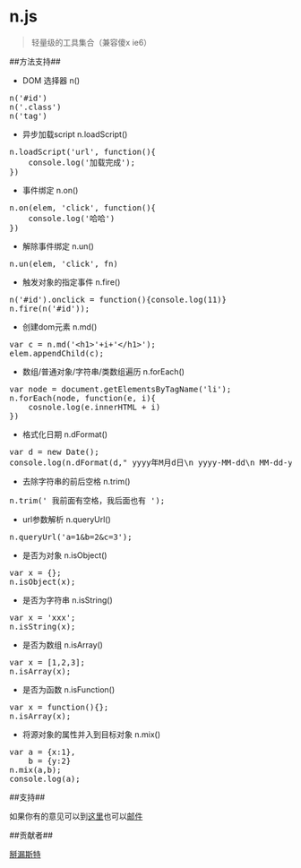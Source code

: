 n.js
====

> 轻量级的工具集合（兼容傻x ie6）

##方法支持##

* DOM 选择器 n()
<pre>
n('#id')
n('.class')
n('tag')
</pre>
* 异步加载script n.loadScript()
<pre>
n.loadScript('url', function(){
	console.log('加载完成');
})
</pre>
* 事件绑定 n.on()
<pre>
n.on(elem, 'click', function(){
	console.log('哈哈')
})
</pre>
* 解除事件绑定 n.un()
<pre>
n.un(elem, 'click', fn)
</pre>
* 触发对象的指定事件 n.fire()
<pre>
n('#id').onclick = function(){console.log(11)}
n.fire(n('#id'));
</pre>
* 创建dom元素 n.md()
<pre>
var c = n.md('&lt;h1&gt;'+i+'&lt;/h1&gt;');
elem.appendChild(c);
</pre>
* 数组/普通对象/字符串/类数组遍历 n.forEach()
<pre>
var node = document.getElementsByTagName('li');
n.forEach(node, function(e, i){
	cosnole.log(e.innerHTML + i)
})
</pre>
* 格式化日期 n.dFormat()
<pre>
var d = new Date();
console.log(n.dFormat(d," yyyy年M月d日\n yyyy-MM-dd\n MM-dd-yy\n yyyy-MM-dd hh:mm:ss"));
</pre>
* 去除字符串的前后空格 n.trim()
<pre>
n.trim(' 我前面有空格，我后面也有 ');
</pre>
* url参数解析 n.queryUrl()
<pre>
n.queryUrl('a=1&b=2&c=3');
</pre>
* 是否为对象 n.isObject()
<pre>
var x = {};
n.isObject(x);
</pre>
* 是否为字符串 n.isString()
<pre>
var x = 'xxx';
n.isString(x);
</pre>
* 是否为数组 n.isArray()
<pre>
var x = [1,2,3];
n.isArray(x);
</pre>
* 是否为函数 n.isFunction()
<pre>
var x = function(){};
n.isArray(x);
</pre>
* 将源对象的属性并入到目标对象 n.mix()
<pre>
var a = {x:1},
	b = {y:2}
n.mix(a,b);
console.log(a);
</pre>

##支持##

如果你有的意见可以到[这里](https://github.com/Johnqing/n.js/issues)也可以[邮件](mailto:csssnow@gmail.com)

##贡献者##

[掰漏斯特](http://weibo.com/210126534)


